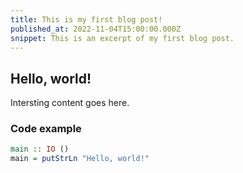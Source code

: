 ```yaml
---
title: This is my first blog post!
published_at: 2022-11-04T15:00:00.000Z
snippet: This is an excerpt of my first blog post.
---
```


## Hello, world!
Intersting content goes here.

### Code example
```haskell
main :: IO ()
main = putStrLn "Hello, world!"
```
